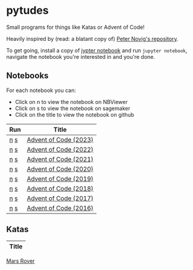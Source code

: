 # pytudes

Small programs for things like Katas or Advent of Code!

Heavily inspired by (read: a blatant copy of) [Peter Novig's repository](https://github.com/norvig/pytudes).

To get going, install a copy of [jypter notebook](http://jupyter.org/) and run `jupyter notebook`, navigate the notebook you're interested in and you're done.

## Notebooks

For each notebook you can:

* Click on n to view the notebook on NBViewer
* Click on s to view the notebook on sagemaker
* Click on the title to view the notebook on github

| Run | Title |
| --- | --- |
| [n](https://nbviewer.org/github/willcodefortea/pytudes/blob/master/ipynb/Advent%20of%20Code%202023.ipynb) [s](https://studiolab.sagemaker.aws/import/github/willcodefortea/pytudes/blob/master/ipynb/Advent%20of%20Code%202023.ipynb) | [Advent of Code (2023)](https://github.com/willcodefortea//pytudes/blob/master/ipynb/Advent%20of%20Code%202023.ipynb) |
| [n](https://nbviewer.org/github/willcodefortea/pytudes/blob/master/ipynb/Advent%20of%20Code%202022.ipynb) [s](https://studiolab.sagemaker.aws/import/github/willcodefortea/pytudes/blob/master/ipynb/Advent%20of%20Code%202022.ipynb) | [Advent of Code (2022)](https://github.com/willcodefortea//pytudes/blob/master/ipynb/Advent%20of%20Code%202022.ipynb) |
| [n](https://nbviewer.org/github/willcodefortea/pytudes/blob/master/ipynb/Advent%20of%20Code%202021.ipynb) [s](https://studiolab.sagemaker.aws/import/github/willcodefortea/pytudes/blob/master/ipynb/Advent%20of%20Code%202021.ipynb) | [Advent of Code (2021)](https://github.com/willcodefortea//pytudes/blob/master/ipynb/Advent%20of%20Code%202021.ipynb) |
| [n](https://nbviewer.org/github/willcodefortea/pytudes/blob/master/ipynb/Advent%20of%20Code%202020.ipynb) [s](https://studiolab.sagemaker.aws/import/github/willcodefortea/pytudes/blob/master/ipynb/Advent%20of%20Code%202020.ipynb) | [Advent of Code (2020)](https://github.com/willcodefortea//pytudes/blob/master/ipynb/Advent%20of%20Code%202020.ipynb) |
| [n](https://nbviewer.org/github/willcodefortea/pytudes/blob/master/ipynb/Advent%20of%20Code%202019.ipynb) [s](https://studiolab.sagemaker.aws/import/github/willcodefortea/pytudes/blob/master/ipynb/Advent%20of%20Code%202019.ipynb) | [Advent of Code (2019)](https://github.com/willcodefortea//pytudes/blob/master/ipynb/Advent%20of%20Code%202019.ipynb) |
| [n](https://nbviewer.org/github/willcodefortea/pytudes/blob/master/ipynb/Advent%20of%20Code%202018.ipynb) [s](https://studiolab.sagemaker.aws/import/github/willcodefortea/pytudes/blob/master/ipynb/Advent%20of%20Code%202018.ipynb) | [Advent of Code (2018)](https://github.com/willcodefortea//pytudes/blob/master/ipynb/Advent%20of%20Code%202018.ipynb) |
| [n](https://nbviewer.org/github/willcodefortea/pytudes/blob/master/ipynb/Advent%20of%20Code%202017.ipynb) [s](https://studiolab.sagemaker.aws/import/github/willcodefortea/pytudes/blob/master/ipynb/Advent%20of%20Code%202017.ipynb) | [Advent of Code (2017)](https://github.com/willcodefortea//pytudes/blob/master/ipynb/Advent%20of%20Code%202017.ipynb) |
| [n](https://nbviewer.org/github/willcodefortea/pytudes/blob/master/ipynb/Advent%20of%20Code%202016.ipynb) [s](https://studiolab.sagemaker.aws/import/github/willcodefortea/pytudes/blob/master/ipynb/Advent%20of%20Code%202016.ipynb) | [Advent of Code (2016)](https://github.com/willcodefortea//pytudes/blob/master/ipynb/Advent%20of%20Code%202016.ipynb) |


## Katas

| Title |
| --- |
[Mars Rover](https://github.com/willcodefortea/pytudes/tree/master/katas/mars-rover)

